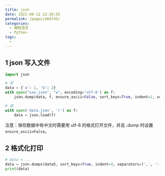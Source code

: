 ```yaml
---
title: json
date: 2021-08-12 22:26:55
permalink: /pages/e66f45/
categories: 
  - 编程语言
  - Python
tags: 
  - 
---
```


## 1 json 写入文件
```python
import json

# 写
data = {'a': 1, 'b': 2}
with open("xxx.json", "w", encoding='utf-8') as f:
	json.dump(data, f, ensure_ascii=False, sort_keys=True, indent=2, separators=(',', ':'))

# 读
with open('data.json', 'r') as f:
    data = json.load(f)
```
注意：保存数据中有中文时需要用 utf-8 的格式打开文件，并且 .dump 时设置 `ensure_ascii=False`。

## 2 格式化打印
```python
# data = ...
data = json.dumps(data5, sort_keys=True, indent=4, separators=(',', ':'), ensure_ascii=False)
print(data)
```
